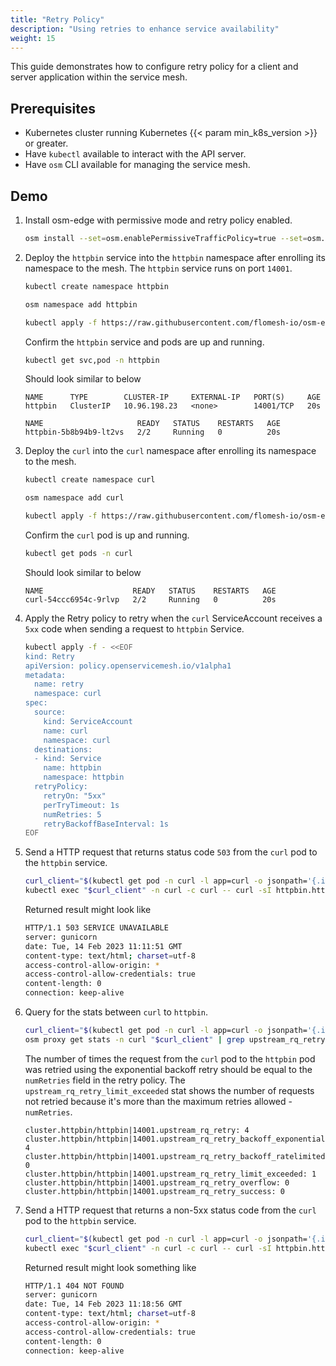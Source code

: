 ```yaml
---
title: "Retry Policy"
description: "Using retries to enhance service availability"
weight: 15
---
```


This guide demonstrates how to configure retry policy for a client and server application within the service mesh.

## Prerequisites

- Kubernetes cluster running Kubernetes {{< param min_k8s_version >}} or greater.
- Have `kubectl` available to interact with the API server.
- Have `osm` CLI available for managing the service mesh.

## Demo

1. Install osm-edge with permissive mode and retry policy enabled.
    ```bash
    osm install --set=osm.enablePermissiveTrafficPolicy=true --set=osm.featureFlags.enableRetryPolicy=true
    ```

1. Deploy the `httpbin` service into the `httpbin` namespace after enrolling its namespace to the mesh. The `httpbin` service runs on port `14001`.

    ```bash
    kubectl create namespace httpbin

    osm namespace add httpbin

    kubectl apply -f https://raw.githubusercontent.com/flomesh-io/osm-edge-docs/{{< param osm_branch >}}/manifests/samples/httpbin/httpbin.yaml -n httpbin
    ```

    Confirm the `httpbin` service and pods are up and running.

    ```bash
    kubectl get svc,pod -n httpbin
    ```
    Should look similar to below
    ```console
    NAME      TYPE        CLUSTER-IP     EXTERNAL-IP   PORT(S)     AGE
    httpbin   ClusterIP   10.96.198.23   <none>        14001/TCP   20s

    NAME                     READY   STATUS    RESTARTS   AGE
    httpbin-5b8b94b9-lt2vs   2/2     Running   0          20s
    ```

1. Deploy the `curl` into the `curl` namespace after enrolling its namespace to the mesh.
    ```bash
    kubectl create namespace curl

    osm namespace add curl

    kubectl apply -f https://raw.githubusercontent.com/flomesh-io/osm-edge-docs/{{< param osm_branch >}}/manifests/samples/curl/curl.yaml -n curl
    ```

    Confirm the `curl` pod is up and running.

    ```bash
    kubectl get pods -n curl
    ```
    Should look similar to below
    ```console
    NAME                    READY   STATUS    RESTARTS   AGE
    curl-54ccc6954c-9rlvp   2/2     Running   0          20s
     ```

1. Apply the Retry policy to retry when the `curl` ServiceAccount receives a `5xx` code when sending a request to `httpbin` Service.
    ```bash
    kubectl apply -f - <<EOF
    kind: Retry
    apiVersion: policy.openservicemesh.io/v1alpha1
    metadata:
      name: retry
      namespace: curl
    spec:
      source:
        kind: ServiceAccount
        name: curl
        namespace: curl
      destinations:
      - kind: Service
        name: httpbin
        namespace: httpbin
      retryPolicy:
        retryOn: "5xx"
        perTryTimeout: 1s
        numRetries: 5
        retryBackoffBaseInterval: 1s
    EOF
    ```

1. Send a HTTP request that returns status code `503` from the `curl` pod to the `httpbin` service.

    ```bash
    curl_client="$(kubectl get pod -n curl -l app=curl -o jsonpath='{.items[0].metadata.name}')"
    kubectl exec "$curl_client" -n curl -c curl -- curl -sI httpbin.httpbin.svc.cluster.local:14001/status/503
    ```

    Returned result might look like

    ```bash
    HTTP/1.1 503 SERVICE UNAVAILABLE
    server: gunicorn
    date: Tue, 14 Feb 2023 11:11:51 GMT
    content-type: text/html; charset=utf-8
    access-control-allow-origin: *
    access-control-allow-credentials: true
    content-length: 0
    connection: keep-alive
    ```


2. Query for the stats between `curl` to `httpbin`.
    ```bash
    curl_client="$(kubectl get pod -n curl -l app=curl -o jsonpath='{.items[0].metadata.name}')"
    osm proxy get stats -n curl "$curl_client" | grep upstream_rq_retry
    ```
    The number of times the request from the `curl` pod to the `httpbin` pod was retried using the exponential backoff retry should be equal to the `numRetries` field in the retry policy.
    The `upstream_rq_retry_limit_exceeded` stat shows the number of requests not retried because it's more than the maximum retries allowed - `numRetries`.
     ```console
    cluster.httpbin/httpbin|14001.upstream_rq_retry: 4
    cluster.httpbin/httpbin|14001.upstream_rq_retry_backoff_exponential: 4
    cluster.httpbin/httpbin|14001.upstream_rq_retry_backoff_ratelimited: 0
    cluster.httpbin/httpbin|14001.upstream_rq_retry_limit_exceeded: 1
    cluster.httpbin/httpbin|14001.upstream_rq_retry_overflow: 0
    cluster.httpbin/httpbin|14001.upstream_rq_retry_success: 0
    ```

3. Send a HTTP request that returns a non-5xx status code from the `curl` pod to the `httpbin` service.
    ```bash
    curl_client="$(kubectl get pod -n curl -l app=curl -o jsonpath='{.items[0].metadata.name}')"
    kubectl exec "$curl_client" -n curl -c curl -- curl -sI httpbin.httpbin.svc.cluster.local:14001/status/404
    ```

    Returned result might look something like

    ```bash
    HTTP/1.1 404 NOT FOUND
    server: gunicorn
    date: Tue, 14 Feb 2023 11:18:56 GMT
    content-type: text/html; charset=utf-8
    access-control-allow-origin: *
    access-control-allow-credentials: true
    content-length: 0
    connection: keep-alive
    ```